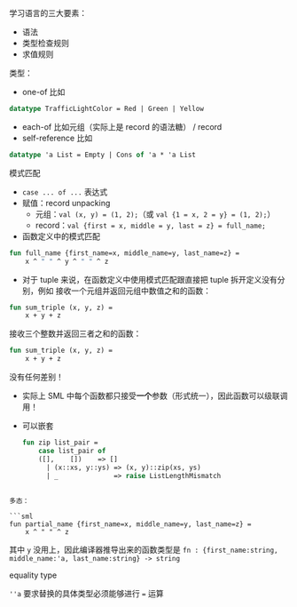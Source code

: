 学习语言的三大要素：

- 语法
- 类型检查规则
- 求值规则


类型：

- one-of 比如
```sml
datatype TrafficLightColor = Red | Green | Yellow
```
- each-of 比如元组（实际上是 record 的语法糖） / record
- self-reference 比如
```sml
datatype 'a List = Empty | Cons of 'a * 'a List
```


模式匹配
 
 
- `case ... of ...` 表达式
- 赋值：record unpacking
  - 元组：`val (x, y) = (1, 2);`（或 `val {1 = x, 2 = y} = (1, 2);`）
  - record：`val {first = x, middle = y, last = z} = full_name;`
- 函数定义中的模式匹配
```sml
fun full_name {first_name=x, middle_name=y, last_name=z} = 
    x ^ " " ^ y ^ " " ^ z
```
  - 对于 tuple 来说，在函数定义中使用模式匹配跟直接把 tuple 拆开定义没有分别，例如
  接收一个元组并返回元组中数值之和的函数：
  ```sml
  fun sum_triple (x, y, z) =
      x + y + z
  ```
  接收三个整数并返回三者之和的函数：
  ```sml
  fun sum_triple (x, y, z) =
      x + y + z
  ```
  没有任何差别！
  - 实际上 SML 中每个函数都只接受**一个**参数（形式统一），因此函数可以级联调用！

- 可以嵌套
  ```sml
  fun zip list_pair = 
      case list_pair of
	  ([],    [])    => []
        | (x::xs, y::ys) => (x, y)::zip(xs, ys)
        | _              => raise ListLengthMismatch
```

多态：

```sml
fun partial_name {first_name=x, middle_name=y, last_name=z} = 
    x ^ " " ^ z
```

其中 `y` 没用上，因此编译器推导出来的函数类型是 `fn : {first_name:string, middle_name:'a, last_name:string} -> string`


equality type

`''a` 要求替换的具体类型必须能够进行 `=` 运算

